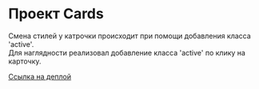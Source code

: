 # Проект Cards

Смена стилей у катрочки происходит при помощи добавления класса 'active'.  
Для наглядности реализовал добавление класса 'active' по клику на карточку.

[Ссылка на деплой](https://ku13shov.github.io/cards-test/)